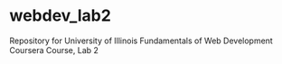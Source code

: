 # webdev_lab2
Repository for University of Illinois Fundamentals of Web Development Coursera Course, Lab 2
